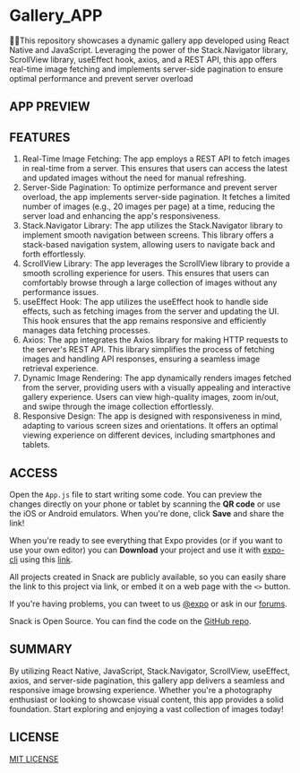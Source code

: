 # Gallery_APP
📸📲This repository showcases a dynamic gallery app developed using React Native and JavaScript. Leveraging the power of the Stack.Navigator library, ScrollView library, useEffect hook, axios, and a REST API, this app offers real-time image fetching and implements server-side pagination to ensure optimal performance and prevent server overload

## APP PREVIEW

## FEATURES

1. Real-Time Image Fetching: The app employs a REST API to fetch images in real-time from a server. This ensures that users can access the latest and updated images without the need for manual refreshing.
2. Server-Side Pagination: To optimize performance and prevent server overload, the app implements server-side pagination. It fetches a limited number of images (e.g., 20 images per page) at a time, reducing the server load and enhancing the app's responsiveness.
3. Stack.Navigator Library: The app utilizes the Stack.Navigator library to implement smooth navigation between screens. This library offers a stack-based navigation system, allowing users to navigate back and forth effortlessly.
4. ScrollView Library: The app leverages the ScrollView library to provide a smooth scrolling experience for users. This ensures that users can comfortably browse through a large collection of images without any performance issues.
5. useEffect Hook: The app utilizes the useEffect hook to handle side effects, such as fetching images from the server and updating the UI. This hook ensures that the app remains responsive and efficiently manages data fetching processes.
6. Axios: The app integrates the Axios library for making HTTP requests to the server's REST API. This library simplifies the process of fetching images and handling API responses, ensuring a seamless image retrieval experience.
7. Dynamic Image Rendering: The app dynamically renders images fetched from the server, providing users with a visually appealing and interactive gallery experience. Users can view high-quality images, zoom in/out, and swipe through the image collection effortlessly.
8. Responsive Design: The app is designed with responsiveness in mind, adapting to various screen sizes and orientations. It offers an optimal viewing experience on different devices, including smartphones and tablets.

## ACCESS

Open the `App.js` file to start writing some code. You can preview the changes directly on your phone or tablet by scanning the **QR code** or use the iOS or Android emulators. When you're done, click **Save** and share the link!

When you're ready to see everything that Expo provides (or if you want to use your own editor) you can **Download** your project and use it with [expo-cli](https://docs.expo.io/get-started/installation) using this [link](https://snack.expo.dev/@abhigarg/gallery-app).

All projects created in Snack are publicly available, so you can easily share the link to this project via link, or embed it on a web page with the `<>` button.

If you're having problems, you can tweet to us [@expo](https://twitter.com/expo) or ask in our [forums](https://forums.expo.io/c/snack).

Snack is Open Source. You can find the code on the [GitHub repo](https://github.com/expo/snack).

## SUMMARY

By utilizing React Native, JavaScript, Stack.Navigator, ScrollView, useEffect, axios, and server-side pagination, this gallery app delivers a seamless and responsive image browsing experience. Whether you're a photography enthusiast or looking to showcase visual content, this app provides a solid foundation. Start exploring and enjoying a vast collection of images today!

## LICENSE

[MIT LICENSE](LICENSE)